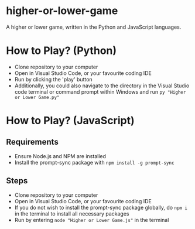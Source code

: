 # higher-or-lower-game
A higher or lower game, written in the Python and JavaScript languages.

# How to Play? (Python)
- Clone repository to your computer
- Open in Visual Studio Code, or your favourite coding IDE
- Run by clicking the 'play' button
- Additionally, you could also navigate to the directory in the Visual Studio code terminal or command prompt within Windows and run `py "Higher or Lower Game.py"`

# How to Play? (JavaScript)

## Requirements
- Ensure Node.js and NPM are installed
- Install the prompt-sync package with `npm install -g prompt-sync`

## Steps
- Clone repository to your computer
- Open in Visual Studio Code, or your favourite coding IDE
- If you do not wish to install the prompt-sync package globally, do `npm i` in the terminal to install all necessary packages
- Run by entering `node "Higher or Lower Game.js"` in the terminal
